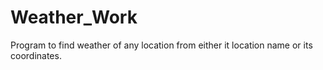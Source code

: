 # Weather_Work
Program to find weather of any location from either it location name or its coordinates.
